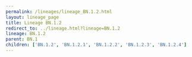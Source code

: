 ```yaml
---
permalink: /lineages/lineage_BN.1.2.html
layout: lineage_page
title: Lineage BN.1.2
redirect_to: ../lineage.html?lineage=BN.1.2
lineage: BN.1.2
parent: BN.1
children: ['BN.1.2', 'BN.1.2.1', 'BN.1.2.2', 'BN.1.2.3', 'BN.1.2.4']
---
```

